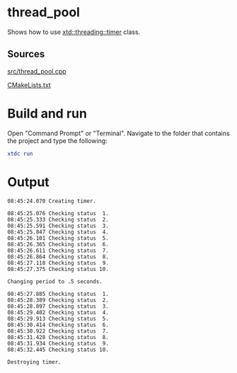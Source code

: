 # thread_pool

Shows how to use [xtd::threading::timer](https:gammasoft71.github.io/xtd/reference_guides/latest/classxtd_1_1threading_1_1thread_pool.html) class.

## Sources

[src/thread_pool.cpp](src/thread_pool.cpp)

[CMakeLists.txt](CMakeLists.txt)

# Build and run

Open "Command Prompt" or "Terminal". Navigate to the folder that contains the project and type the following:

```cmake
xtdc run
```

# Output

```
08:45:24.070 Creating timer.

08:45:25.076 Checking status  1.
08:45:25.333 Checking status  2.
08:45:25.591 Checking status  3.
08:45:25.847 Checking status  4.
08:45:26.101 Checking status  5.
08:45:26.365 Checking status  6.
08:45:26.611 Checking status  7.
08:45:26.864 Checking status  8.
08:45:27.118 Checking status  9.
08:45:27.375 Checking status 10.

Changing period to .5 seconds.

08:45:27.885 Checking status  1.
08:45:28.389 Checking status  2.
08:45:28.897 Checking status  3.
08:45:29.402 Checking status  4.
08:45:29.913 Checking status  5.
08:45:30.414 Checking status  6.
08:45:30.922 Checking status  7.
08:45:31.428 Checking status  8.
08:45:31.934 Checking status  9.
08:45:32.445 Checking status 10.

Destroying timer.
```

